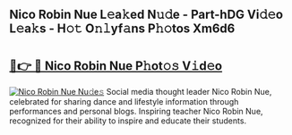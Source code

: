 ## Nico Robin Nue L𝚎a𝚔ed N𝚞𝚍e - Part-hDG Vi𝚍𝚎o L𝚎a𝚔s - H𝚘𝚝 O𝚗𝚕yf𝚊ns P𝚑𝚘tos Xm6d6

# <h2><a href="http://kfd8g6t.oniu.top/?m=Nico+Robin+Nue">🔗👉 🔴 Nico Robin Nue P𝚑ot𝚘𝚜 V𝚒d𝚎o</a></h2>

[![Nico Robin Nue Nu𝚍e𝚜](https://i.imgur.com/0qMVB7G.gif)](http://kfd8g6t.oniu.top/?m=Nico+Robin+Nue)
Social media thought leader Nico Robin Nue, celebrated for sharing dance and lifestyle information through performances and personal blogs. Inspiring teacher Nico Robin Nue, recognized for their ability to inspire and educate their students.  
